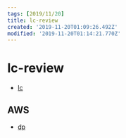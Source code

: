 ```yaml
---
tags: [2019/11/20]
title: lc-review
created: '2019-11-20T01:09:26.492Z'
modified: '2019-11-20T01:14:21.770Z'
---
```


# lc-review

* [lc](http://joshuablog.herokuapp.com/Leetcode-%E6%80%BB%E7%BB%93.html)

## AWS

* [dp](https://www.1point3acres.com/bbs/thread-551630-1-1.html)

